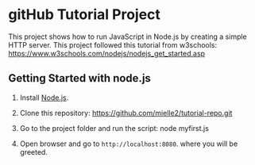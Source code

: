 # gitHub Tutorial Project

This project shows how to run JavaScript in Node.js by creating a simple HTTP server. This project followed this tutorial from w3schools: https://www.w3schools.com/nodejs/nodejs_get_started.asp 


## Getting Started with node.js

1. Install [Node.js](https://nodejs.org/).

2. Clone this repository: https://github.com/mielle2/tutorial-repo.git

3. Go to the project folder and run the script: 
node myfirst.js

4. Open browser and go to `http://localhost:8080`. where you will be greeted. 